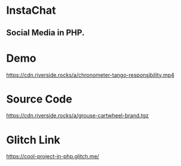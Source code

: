 # InstaChat

## Social Media in PHP.

# Demo

https://cdn.riverside.rocks/a/chronometer-tango-responsibility.mp4

# Source Code

https://cdn.riverside.rocks/a/grouse-cartwheel-brand.tgz

# Glitch Link

https://cool-project-in-php.glitch.me/

